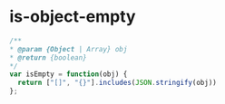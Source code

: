 
  # is-object-empty

  ```javascript
  /**
 * @param {Object | Array} obj
 * @return {boolean}
 */
var isEmpty = function(obj) {
    return ["[]", "{}"].includes(JSON.stringify(obj))
};
  ```
  